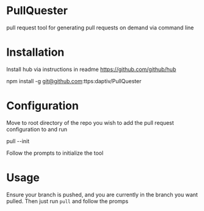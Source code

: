 PullQuester
===========

pull request tool for generating pull requests on demand via command line

Installation
============

Install hub via instructions in readme https://github.com/github/hub

  npm install -g git@github.com:ttps:daptiv/PullQuester

Configuration
=============

Move to root directory of the repo you wish to add the pull request configuration to and run

  pull --init
  
Follow the prompts to initialize the tool

Usage
=====

Ensure your branch is pushed, and you are currently in the branch you want pulled. 
Then just run `pull` and follow the promps
